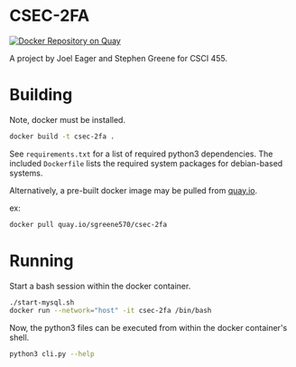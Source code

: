 # CSEC-2FA

[![Docker Repository on Quay](https://quay.io/repository/sgreene570/csec-2fa/status "Docker Repository on Quay")](https://quay.io/repository/sgreene570/csec-2fa)

A project by Joel Eager and Stephen Greene for CSCI 455.

# Building

Note, docker must be installed.

```bash
docker build -t csec-2fa .
```

See `requirements.txt` for a list of required python3 dependencies. The included `Dockerfile` lists the
required system packages for debian-based systems.

Alternatively, a pre-built docker image may be pulled from [quay.io](https://quay.io/repository/sgreene570/csec-2fa).

ex:
```bash
docker pull quay.io/sgreene570/csec-2fa
```

# Running

Start a bash session within the docker container.

```bash
./start-mysql.sh
docker run --network="host" -it csec-2fa /bin/bash
```

Now, the python3 files can be executed from within the docker container's shell.

```bash
python3 cli.py --help
```
